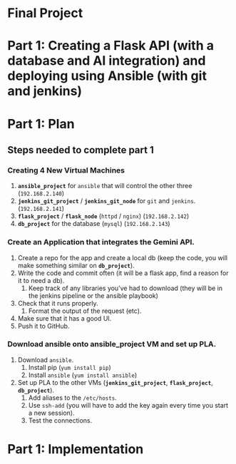# Final Project

# Part 1: Creating a Flask API (with a database and AI integration) and deploying using Ansible (with git and jenkins)
# Part 1: Plan
## Steps needed to complete part 1
### Creating 4 New Virtual Machines
1. **`ansible_project`** for `ansible` that will control the other three (`192.168.2.140`)
2. **`jenkins_git_project`** / **`jenkins_git_node`**  for `git` and `jenkins`. (`192.168.2.141`)
3. **`flask_project`** / **`flask_node`** (`httpd` / `nginx`) (`192.168.2.142`)
4. **`db_project`** for the database (`mysql`) (`192.168.2.143`)

### Create an Application that integrates the Gemini API.
1. Create a repo for the app and create a local db (keep the code, you will make something similar on **`db_project`**).
2. Write the code and commit often (it will be a flask app, find a reason for it to need a db).
    1. Keep track of any libraries you’ve had to download (they will be in the jenkins pipeline or the ansible playbook)
3. Check that it runs properly.
   1. Format the output of the request (etc).
5. Make sure that it has a good UI.
6. Push it to GitHub.

### Download ansible onto ansible_project VM and set up PLA.
1. Download `ansible`.
    1. Install pip (`yum install pip`)
    2. Install `ansible` (`yum install ansible`)
2. Set up PLA to the other VMs (**`jenkins_git_project`**, **`flask_project`**, **`db_project`**).
    1. Add aliases to the `/etc/hosts`.
    2. Use `ssh-add` (you will have to add the key again every time you start a new session).
    3. Test the connections.

# Part 1: Implementation
